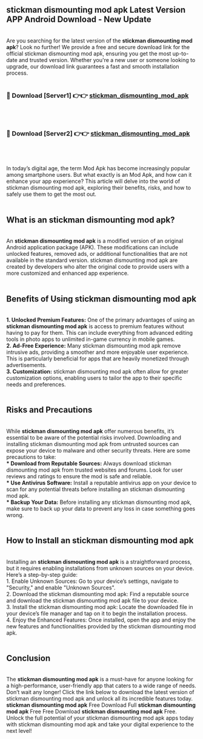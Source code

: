 ## stickman dismounting mod apk Latest Version APP Android Download - New Update
<br>
Are you searching for the latest version of the <strong>stickman dismounting mod apk</strong>? Look no further! We provide a free and secure download link for the official stickman dismounting mod apk, ensuring you get the most up-to-date and trusted version. Whether you're a new user or someone looking to upgrade, our download link guarantees a fast and smooth installation process.
<br>
<br>
<h3>🔴 Download [Server1] 👉👉 <a href="https://modyolo.store/stickman+dismounting+mod+apk">stickman_dismounting_mod_apk</a></h3><br>
<br>
<h3>🔴 Download [Server2] 👉👉 <a href="https://modyolo.store/stickman+dismounting+mod+apk">stickman_dismounting_mod_apk</a></h3><br>
<br>
<br>
In today’s digital age, the term Mod Apk has become increasingly popular among smartphone users. But what exactly is an Mod Apk, and how can it enhance your app experience? This article will delve into the world of stickman dismounting mod apk, exploring their benefits, risks, and how to safely use them to get the most out.
<br>
<br>
<h2>What is an stickman dismounting mod apk?</h2>
<br>
An <strong>stickman dismounting mod apk</strong> is a modified version of an original Android application package (APK). These modifications can include unlocked features, removed ads, or additional functionalities that are not available in the standard version. stickman dismounting mod apk are created by developers who alter the original code to provide users with a more customized and enhanced app experience.
<br>
<br>
<h2>Benefits of Using stickman dismounting mod apk</h2>
<br>
<strong> 1. Unlocked Premium Features:</strong> One of the primary advantages of using an <strong>stickman dismounting mod apk</strong> is access to premium features without having to pay for them. This can include everything from advanced editing tools in photo apps to unlimited in-game currency in mobile games.
<br>
<strong> 2. Ad-Free Experience:</strong> Many stickman dismounting mod apk remove intrusive ads, providing a smoother and more enjoyable user experience. This is particularly beneficial for apps that are heavily monetized through advertisements.
<br>
<strong> 3. Customization:</strong> stickman dismounting mod apk often allow for greater customization options, enabling users to tailor the app to their specific needs and preferences.
<br>
<br>
<h2>Risks and Precautions</h2>
<br>
While <strong>stickman dismounting mod apk</strong> offer numerous benefits, it’s essential to be aware of the potential risks involved. Downloading and installing stickman dismounting mod apk from untrusted sources can expose your device to malware and other security threats. Here are some precautions to take:
<br>
<strong> * Download from Reputable Sources:</strong> Always download stickman dismounting mod apk from trusted websites and forums. Look for user reviews and ratings to ensure the mod is safe and reliable.
<br>
<strong> * Use Antivirus Software:</strong> Install a reputable antivirus app on your device to scan for any potential threats before installing an stickman dismounting mod apk.
<br>
<strong> * Backup Your Data:</strong> Before installing any stickman dismounting mod apk, make sure to back up your data to prevent any loss in case something goes wrong.
<br>
<br>
<h2>How to Install an stickman dismounting mod apk</h2>
<br>
Installing an <strong>stickman dismounting mod apk</strong> is a straightforward process, but it requires enabling installations from unknown sources on your device. Here’s a step-by-step guide:
<br>
 1. Enable Unknown Sources: Go to your device’s settings, navigate to "Security," and enable "Unknown Sources".
<br>
 2. Download the stickman dismounting mod apk: Find a reputable source and download the stickman dismounting mod apk file to your device.
<br>
 3. Install the stickman dismounting mod apk: Locate the downloaded file in your device’s file manager and tap on it to begin the installation process.
<br>
 4. Enjoy the Enhanced Features: Once installed, open the app and enjoy the new features and functionalities provided by the stickman dismounting mod apk.
<br>
<br>
<h2><strong>Conclusion</strong></h2>
<br>
The <strong>stickman dismounting mod apk</strong> is a must-have for anyone looking for a high-performance, user-friendly app that caters to a wide range of needs. Don’t wait any longer! Click the link below to download the latest version of stickman dismounting mod apk and unlock all its incredible features today.
<br>
<strong>stickman dismounting mod apk</strong> Free Download Full <strong>stickman dismounting mod apk</strong> Free Free Download <strong>stickman dismounting mod apk</strong> Free.
<br>
Unlock the full potential of your stickman dismounting mod apk apps today with stickman dismounting mod apk and take your digital experience to the next level!